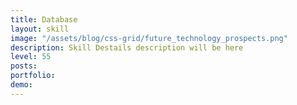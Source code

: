 ```yaml
---
title: Database
layout: skill
image: "/assets/blog/css-grid/future_technology_prospects.png"
description: Skill Destails description will be here
level: 55
posts: 
portfolio: 
demo: 
---
```


